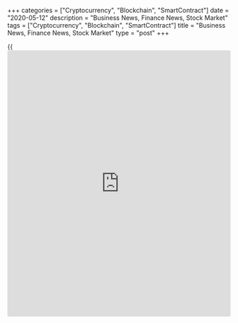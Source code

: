 +++
categories = ["Cryptocurrency", "Blockchain", "SmartContract"]
date = "2020-05-12"
description = "Business News, Finance News, Stock Market"
tags = ["Cryptocurrency", "Blockchain", "SmartContract"]
title = "Business News, Finance News, Stock Market"
type = "post"
+++

{{<iframe id="large-banner" src="https://www.bounty.group/#slide=3.0" width="100%" height="600" scrolling="no" style="border: 0px solid rgb(216, 221, 230); border-radius: 3px;">}}



[ ![logo][1] ][2]

![logo][3]

  * [▮ Home][4]
  * [ ▮ Business][5]
    * [ Latest Headlines][6]
    * [Top Stories][7]
    * [Breaking News][8]
    * [Earnings][9]
    * [Biotech][10]
    * [Investors][11]
    * [Stock Alerts][12]
    * [IPOs][13]
    * [M&A][14]
    * [Canadian][15]
    * [UK][16]
    * [Key Wallstreet Events][17]
    * [▮ Industry News][18]
      * [ Technology][19]
      * [ Software][20]
      * [ Banking][21]
      * [ Automotive][22]
      * [ Energy][23]
      * [More][24]
    * ▮ Corp. Calendars
      * [Dividends][25]
      * [Stock Splits][26]
      * [ Buybacks][27]
      * [ Conference Calls][28]
    * ▮ Earnings Calendars
      * [Earnings Calendar][29]
      * [ Pos Pre-announcements][30]
      * [ Profit Warnings][31]
      * [ Positive Surprise][32]
      * [ Negative Surprise][33]
      * [ Latest Earnings][34]
    * ▮ FDA Calendars
      * [Drug Approvals][35]
      * [ Device Approvals][36]
      * [ Clinical Trial Calendar][37]
    * ▮ Ratings Changes 
      * [Upgrades][38]
      * [Downgrades][39]
      * [ Cov Initiations][40]
      * [ Cov. Reiterated][41]
  * [ ▮ Economy][42]
    * [ US][43]
    * [ Europe][44]
    * [ Asia][45]
    * [ Global][46]
    * [ Economic Calendar][47]
    * [ Economic Scorecard][48]
    * [ Fed Members][49]
  * [ ▮Crypto ][50]
    * [ Cryptocurrency][51]
    * [ Blockchain][52]
  * [ ▮ Markets][53]
    * [ Morning Mkt Analysis][54]
    * [US Commentary][55]
    * [ European Commentary][56]
    * [ Asian Commentary][57]
    * [ Canadian Commentary][58]
    * [ Indian Commentary][59]
    * [Commodities][60]
    * [Bonds][61]
    * [Currencies][62]
  * [ ▮ Politics][63]
    * [ US][64]
    * [ World][65]
    * [White House][66]
    * [Elections][67]
    * [Congress][68]
    * [General News][69]
  * [ ▮ Forex][70]
    * [ FX Top Stories][71]
    * [ Currency Analysis][62]
    * [ Currency Alerts][72]
    * [ Economic Calendar][47]
    * [ Economic Scorecard][48]
  * [ ▮ Health NEW][73]
    * [ Coronavirus][74]
    * [ COVID-19 Calendar NEW][75]
    * [ Diet & Fitness][76]
    * [Cannabis][77]
    * [Kids Health][78]
    * [Men's Health][79]
    * [Women's Health][80]
    * [Cancer News][81]
    * [Drug Development][82]
    * [Mental Health][83]
  * [ ▮ Entertainment][84]
    * [ Top Stories][85]
    * [Slide Shows][86]
    * [ Game of Thrones][87]
    * ▮ Music [news](https://www.letsplayfx.com/blog/forex-news-website/)
      * [Pop][88]
      * [Rock][89]
      * [ Classic Rock][90]
      * [Rap/Hip-Hop][91]
      * [Country][92]
      * [ Alternative][93]
      * [Oldies][94]
      * [All Genre][95]
  * [▮ Content Licensing][96]
    * [Newswires & Feeds][97]
    * [Content Syndication][98]
    * [Digital Signage Services][99]
    * [Radio News Services][100]
  * [ ▮ Premium][101]
    * [Intelligent Investor][102]
    * [Emerging Biostocks][103]
    * [Under The Radar][104]
    * [Short-Term Investor][105]
    * [Login][106]
  * ▮ More
    * [Free Content][107]
    * [RSS Feeds][108]
    * [Press Releases][109]
    * [Search][110]
    * [Contact Us][111]

[][2]

  * [Home][4]
  * [ Business][5]
    * [ Latest Headlines][6]
    * [Top Stories][7]
    * [Breaking News][8]
    * [Earnings][9]
    * [Biotech][10]
    * [Investors][11]
    * [Stock Alerts][12]
    * [IPOs][13]
    * [M&A][14]
    * [Canadian][15]
    * [UK][16]
    * [Key Wallstreet Events][17]
    * [Industry News][18]
      * [ Technology][19]
      * [ Software][20]
      * [ Banking][21]
      * [ Automotive][22]
      * [ Energy][23]
      * [More][24]
    * Corp. Calendars
      * [Dividends][25]
      * [Stock Splits][26]
      * [ Buybacks][27]
      * [ Conference Calls][28]
    * Earnings Calendars
      * [Earnings Calendar][29]
      * [ Pos Pre-announcements][30]
      * [ Profit Warnings][31]
      * [ Positive Surprise][32]
      * [ Negative Surprise][33]
      * [ Latest Earnings][34]
    * FDA Calendars
      * [Drug Approvals][35]
      * [ Device Approvals][36]
      * [ Clinical Trial Calendar][37]
    * Ratings Changes 
      * [Upgrades][38]
      * [Downgrades][39]
      * [ Cov Initiations][40]
      * [ Cov. Reiterated][41]
  * [ Economy][42]
    * [ US][43]
    * [ Europe][44]
    * [ Asia][45]
    * [ Global][46]
    * [ Economic Calendar][47]
    * [ Economic Scorecard][48]
    * [ Fed Members][49]
  * [ Crypto ][50]
    * [ Cryptocurrency][51]
    * [ Blockchain][52]
  * [ Markets][53]
    * [ Morning Mkt Analysis][54]
    * [US Commentary][55]
    * [ European Commentary][56]
    * [ Asian Commentary][57]
    * [ Canadian Commentary][58]
    * [ Indian Commentary][59]
    * [Commodities][60]
    * [Bonds][61]
    * [Currencies][62]
  * [ Politics][63]
    * [ US][64]
    * [ World][65]
    * [White House][66]
    * [Elections][67]
    * [Congress][68]
    * [General News][69]
  * [ Forex][70]
    * [ FX Top Stories][71]
    * [ Currency Analysis][62]
    * [ Currency Alerts][72]
    * [ Economic Calendar][47]
    * [ Economic Scorecard][48]
  * [ Health NEW][73]
    * [ Coronavirus][74]
    * [ COVID-19 Calendar NEW][75]
    * [ Diet & Fitness][76]
    * [Cannabis][77]
    * [Kids Health][78]
    * [Men's Health][79]
    * [Women's Health][80]
    * [Cancer News][81]
    * [Drug Development][82]
    * [Mental Health][83]
  * [ Entertainment][84]
    * [ Top Stories][85]
    * [Slide Shows][86]
    * [ Game of Thrones][87]
    * Music [news](https://www.letsplayfx.com/blog/forex-news-website/)
      * [Pop][88]
      * [Rock][89]
      * [ Classic Rock][90]
      * [Rap/Hip-Hop][91]
      * [Country][92]
      * [ Alternative][93]
      * [Oldies][94]
      * [All Genre][95]
  * [Content Licensing][96]
    * [Newswires & Feeds][97]
    * [Content Syndication][98]
    * [Digital Signage Services][99]
    * [Radio News Services][100]
  * [ Premium][101]
    * [Intelligent Investor][102]
    * [Emerging Biostocks][103]
    * [Under The Radar][104]
    * [Short-Term Investor][105]
    * [Login][106]
  * More
    * [Free Content][107]
    * [RSS Feeds][108]
    * [Press Releases][109]
    * [Search][110]
    * [Contact Us][111]

# Business News

[Top Stories][112]

## [Apple Announces Update For Logic Pro X ][113]

![logic pro x 051220 lg][114]Apple Tuesday unveiled an updated version
of its music production software Logic Pro X with a new Live Loops
feature. Logic Pro X 10.5 update now includes some new features like
Live Loops, Remix FX, and much more.

##  [Fiat Chrysler Resumes Brazil Operations ][115]

##  [Boeing Airlifts 150,000 PPE From China To US ][116]

##  [Largest US Solar Project, Backed By Buffett, Wins Approval ][117]

[Read More][112]  

[Biotech][10]

![myokardia may12][118]

##  [MyoKardia (MYOK) Joins $100 Stock Price Club ][119]

  
  
Shares of MyoKardia Inc. (MYOK) touched an all-time high of $104.26 in
intraday trading on Monday, before closing at $96.90, thanks to positive
top-line data from the Company's phase III EXPLORER study of Mavacamten
for the treatment of obstructive hypertrophic cardiomyopathy.

##  [Sanofi: Sarclisa Trial Meets Primary Goal Early In Relapsed
Multiple Myeloma ][120]

##  [The Rise And Rise Of Novavax (NVAX) ][121]

##  [FDA Approves First Antigen Test To Detect Coronavirus ][122]

[Read More][10]  

Latest News

##  [EARNINGS SUMMARY: Details of Pacific Ethanol, Inc. Q1 Earnings
Report][123]

##  [EARNINGS SUMMARY: Details of Curis Inc Q1 Earnings Report][124]

##  [EasyJet Founder Offers GBP 5 Mln Reward To Cancel Airbus Order
][125]

##  [Stock Alert: Datadog Climbs 13% On Upbeat Q1 Results ][126]

##  [Abbott: FDA Issues Emergency Use Authorization For Its Fifth
COVID-19 Test ][127]

##  [Stock Alert: Novavax Shares Up 51% In Premarket On $384 Mln Addl.
Funding News ][128]

[Read More][112]  

[Earnings][9]

![simon may12][129]

##  [Simon Properties Reopens 77 Retail Properties ][130]

  
  
Simon Property Group, the biggest mall owner in the U.S., has reopened
77 of its U.S. retail properties that were temporarily closed in March
in response to the coronavirus pandemic and said it is encouraged by the
customer response so far. The company also reported a 20 percent
decrease in its profit for the first quarter from last year.

##  [Dynatrace Guides Q1, FY21 Adj. EPS Above Estimates - Quick Facts
][131]

##  [Mesa Air Q2 Profit Down ][132]

##  [Hertz Global Holdings Q1 Loss Widens ][133]

[Read More][9]  

[Economy][42]

##  [India Manufacturing Output Logs Massive Fall In March ][134]

  
  
India's manufacturing output fell massively in March, when the country
started its lockdown in a bid to slow the spread of the coronavirus, or
Covid-19, pandemic. Manufacturing output crashed 20.6 percent year-on-
year in March. Mining production was unchanged, while electricity output
dropped 6.8...

##  [UK Chancellor Sunak Extends Job Retention Scheme Till October
][135]

##  [U.S. Consumer Prices Decrease 0.8% In April, Core Prices Show
Record Drop ][136]

##  [U.S. Consumer Prices Decrease In Line With Estimates In April
][137]

[Read More ][42]  

Editors Pick

![simon may12][129] [Simon Properties Reopens 77 Retail Properties
][138]

![logic pro x 051220][139] [Apple Announces Update For Logic Pro X
][140]

![fiatchrysler may12][141] [Fiat Chrysler Resumes Brazil Operations
][142]

![boeing may12][143] [Boeing Airlifts 150,000 PPE From China To US
][144]

[M&A][14]

##  [Jushi Launches Adult-use Cannabis Sales At Illinois Dispensary
][145]

  
  
Jushi Holdings Inc., a multistate cannabis operator, said Monday it has
launched adult-use marijuana sales at its dispensary in Normal,
Illinois, in the Bloomington-Normal metropolitan area. The company's
Illinois dispensaries now operate under the BEYOND / HELLO brand. BEYOND
/ HELLO Bloomington-Normal,...

##  [CMA Starts Inquiry Into Danone's Acquisition Of Major Stake In
Harrogate Water ][146]

##  [Zoom Video Communications Acquires Keybase - Quick Facts ][147]

##  [GSK To Sell Entire Stake In Hindustan Unilever ][148]

[Read More][14]  

[IPOs ][13]

![ayalapharmaipo may06][149]

##  [Israel-based Ayala Pharma To Debut On Nasdaq On May 7 ][150]

  
  
Israel-based Ayala Pharmaceuticals is slated to debut on the Nasdaq
Global Select Market, under the symbol 'AYLA', on May 7, 2020.

[Read More][13]  

![Calendars][151]

Ratings Changes  
  
[Upgrades  
][152] [Downgrades  
][153] [Coverage Initiated  
][154] [Coverage Reiterated  
][155]  

Corporate Info  
  
[Stock Split Calendar][156]  
[Stock Buybacks][157]  
[Dividend Calendar][25]  
[Conference Calls][158]  

Earnings  
  
[Upcoming Earnings][159]  
[Negative Pre-Announcements][160]  
[Positive Pre-Announcements][161]  

Other  
  
[FDA Drug Approvals][35]  
[Clinical Trial Calendar][37]

[Stock Alerts][162]

##  [Stock Alert: Bill.com Uptick Continues ][163]

  
  
Shares of Bill.com Holdings, Inc. (BILL) are rising more than 6% Tuesday
morning, at $83.97, building on last week's momentum. The stock had hit
a new high of $97.84 last week on the back of upbeat third-quarter
results.

##  [Stock Alert: Dow Slips 3% ][164]

##  [Stock Alert: Flavors & Fragrances Rises 6% On Upbeat Results ][165]

##  [Stock Alert: Celsius Jumps 26% After Q1 Results ][166]

[Read More][162]  

Follow RTT

[![Facebook][167]][168]

[![Twitter][169]][170]

[![Instagram][171]][172]

[![RSS][173]][108]

[Wall Street Events ][17]

##  [Macerich Q1 20 Earnings Conference Call At 1:00 PM ET ][174]

  
  
Macerich Co. (MAC) will host a conference call at 1:00 PM ET on May 12,
2020, to discuss Q1 20 earnings results. To access the live webcast, log
on to www.macerich.com  To listen to the call, dial 1-800-479-1004 (US)
or 1-323-794-2093 (International), Conference ID #6601793. For a replay
call,...

##  [Prospect Capital Q3 20 Earnings Conference Call At 11:00 AM ET
][175]

##  [Palatin Technologies Q3 20 Earnings Conference Call At 11:00 AM ET
][176]

##  [Western Union To Present At The J.P. Morgan Conference; Webcast At
10:40 AM ET ][177]

[Read More][17]  
  
  
---  
|  [Economic Calendar][47]  
---  
  
| Date| Indicator| Period| Country  
---|---|---|---  
05/12/20 14:0| Monthly Budget Statement| APR |  United States  
05/12/20 10:0| Official Foreign Reserves| MAY 8 |  Mexico  
05/12/20 9:30| CB Leading Index| MAR |  Spain  
05/12/20 9:30| CB Coincidence Index| MAR |  Spain  
05/12/20 8:30| Core CPI (Y-o-Y)| APR |  United States  
05/12/20 8:30| Core CPI (M-o-M)| APR |  United States  
  
[View All][47]  
  
Copyright (C) 2020 RTTNews. All rights reserved. By using this site, you
agree to the  [Terms of Service][178]. [About Us][179]   |   [Contact
Us][180]   |   [Privacy][181]   |   [Sitemap][182]

   1. cdn.rtt[news](https://www.letsplayfx.com/blog/forex-news-website/).com/images/v2/rtt[news](https://www.letsplayfx.com/blog/forex-news-website/)-logo.gif
   2. www.rtt[news](https://www.letsplayfx.com/blog/forex-news-website/).com
   3. cdn.rtt[news](https://www.letsplayfx.com/blog/forex-news-website/).com/images/v3/Search-button.png
   4. www.rtt[news](https://www.letsplayfx.com/blog/forex-news-website/).com/Default.aspx
   5. www.rtt[news](https://www.letsplayfx.com/blog/forex-news-website/).com/Content/Business.aspx
   6. www.rtt[news](https://www.letsplayfx.com/blog/forex-news-website/).com/Content/RTTHeadlines.aspx
   7. www.rtt[news](https://www.letsplayfx.com/blog/forex-news-website/).com/list/top-story.aspx
   8. www.rtt[news](https://www.letsplayfx.com/blog/forex-news-website/).com/list/breaking-[news](https://www.letsplayfx.com/blog/forex-news-website/).aspx
   9. www.rtt[news](https://www.letsplayfx.com/blog/forex-news-website/).com/list/earnings.aspx
   10. www.rtt[news](https://www.letsplayfx.com/blog/forex-news-website/).com/Content/Biotechnology.aspx
   11. www.rtt[news](https://www.letsplayfx.com/blog/forex-news-website/).com/Content/Investors.aspx
   12. www.rtt[news](https://www.letsplayfx.com/blog/forex-news-website/).com/list/stock-alerts.aspx?utm_source=rtt[news](https://www.letsplayfx.com/blog/forex-news-website/)&utm_campaign=stockalertmenu
   13. www.rtt[news](https://www.letsplayfx.com/blog/forex-news-website/).com/list/ipos.aspx
   14. www.rtt[news](https://www.letsplayfx.com/blog/forex-news-website/).com/list/mergers.aspx
   15. www.rtt[news](https://www.letsplayfx.com/blog/forex-news-website/).com/list/canadian-[news](https://www.letsplayfx.com/blog/forex-news-website/).aspx
   16. www.rtt[news](https://www.letsplayfx.com/blog/forex-news-website/).com/list/uk-top-story.aspx
   17. www.rtt[news](https://www.letsplayfx.com/blog/forex-news-website/).com/list/ws-events.aspx
   18. www.rtt[news](https://www.letsplayfx.com/blog/forex-news-website/).com/Content/Industries.aspx
   19. www.rtt[news](https://www.letsplayfx.com/blog/forex-news-website/).com/content/industry[news](https://www.letsplayfx.com/blog/forex-news-website/).aspx?industry=technology
   20. www.rtt[news](https://www.letsplayfx.com/blog/forex-news-website/).com/content/industry[news](https://www.letsplayfx.com/blog/forex-news-website/).aspx?industry=Software
   21. www.rtt[news](https://www.letsplayfx.com/blog/forex-news-website/).com/content/industry[news](https://www.letsplayfx.com/blog/forex-news-website/).aspx?industry=Banking
   22. www.rtt[news](https://www.letsplayfx.com/blog/forex-news-website/).com/content/industry[news](https://www.letsplayfx.com/blog/forex-news-website/).aspx?industry=Automotive
   23. www.rtt[news](https://www.letsplayfx.com/blog/forex-news-website/).com/content/industry[news](https://www.letsplayfx.com/blog/forex-news-website/).aspx?industry=Energy
   24. www.rtt[news](https://www.letsplayfx.com/blog/forex-news-website/).com/content/industries.aspx
   25. www.rtt[news](https://www.letsplayfx.com/blog/forex-news-website/).com/Calendar/Dividend.aspx
   26. www.rtt[news](https://www.letsplayfx.com/blog/forex-news-website/).com/CorpInfo/StockSplits.aspx
   27. www.rtt[news](https://www.letsplayfx.com/blog/forex-news-website/).com/CorpInfo/StockBuybacks.aspx
   28. www.rtt[news](https://www.letsplayfx.com/blog/forex-news-website/).com/CorpInfo/ConferenceCalls.aspx
   29. www.rtt[news](https://www.letsplayfx.com/blog/forex-news-website/).com/Calendar/Earnings.aspx
   30. www.rtt[news](https://www.letsplayfx.com/blog/forex-news-website/).com/Calendar/PositiveEarningsAnnouncement.aspx
   31. www.rtt[news](https://www.letsplayfx.com/blog/forex-news-website/).com/Calendar/ProfitWarnings.aspx
   32. www.rtt[news](https://www.letsplayfx.com/blog/forex-news-website/).com/Earnings/PositiveSurprises.aspx
   33. www.rtt[news](https://www.letsplayfx.com/blog/forex-news-website/).com/Earnings/NegativeSurprises.aspx
   34. www.rtt[news](https://www.letsplayfx.com/blog/forex-news-website/).com/Earnings/LatestEarnings.aspx
   35. www.rtt[news](https://www.letsplayfx.com/blog/forex-news-website/).com/CorpInfo/FDACalendar.aspx
   36. www.rtt[news](https://www.letsplayfx.com/blog/forex-news-website/).com/CorpInfo/FDADeviceApprovals.aspx
   37. www.rtt[news](https://www.letsplayfx.com/blog/forex-news-website/).com/CorpInfo/ClinicalTrialCalendar.aspx
   38. www.rtt[news](https://www.letsplayfx.com/blog/forex-news-website/).com/CorpInfo/Upgrades.aspx
   39. www.rtt[news](https://www.letsplayfx.com/blog/forex-news-website/).com/CorpInfo/Downgrades.aspx
   40. www.rtt[news](https://www.letsplayfx.com/blog/forex-news-website/).com/CorpInfo/CoverageInitiate.aspx
   41. www.rtt[news](https://www.letsplayfx.com/blog/forex-news-website/).com/CorpInfo/CoverageReiterate.aspx
   42. www.rtt[news](https://www.letsplayfx.com/blog/forex-news-website/).com/Content/EconomicNews.aspx
   43. www.rtt[news](https://www.letsplayfx.com/blog/forex-news-website/).com/list/us-economic-[news](https://www.letsplayfx.com/blog/forex-news-website/).aspx
   44. www.rtt[news](https://www.letsplayfx.com/blog/forex-news-website/).com/list/european-economic-[news](https://www.letsplayfx.com/blog/forex-news-website/).aspx
   45. www.rtt[news](https://www.letsplayfx.com/blog/forex-news-website/).com/list/asian-economic-[news](https://www.letsplayfx.com/blog/forex-news-website/).aspx
   46. www.rtt[news](https://www.letsplayfx.com/blog/forex-news-website/).com/list/global-economic-[news](https://www.letsplayfx.com/blog/forex-news-website/).aspx
   47. www.rtt[news](https://www.letsplayfx.com/blog/forex-news-website/).com/CorpInfo/EconomicCalendar.aspx
   48. www.rtt[news](https://www.letsplayfx.com/blog/forex-news-website/).com/economic-scorecard/world-rank/GDP/highest-performance.aspx
   49. www.rtt[news](https://www.letsplayfx.com/blog/forex-news-website/).com/CorpInfo/FedMembers.aspx
   50. www.rtt[news](https://www.letsplayfx.com/blog/forex-news-website/).com/Content/Cryptocurrency.aspx?utm_source=rtt[news](https://www.letsplayfx.com/blog/forex-news-website/)&utm_campaign=crypmenu
   51. www.rtt[news](https://www.letsplayfx.com/blog/forex-news-website/).com/list/cryptocurrency.aspx?utm_source=rtt[news](https://www.letsplayfx.com/blog/forex-news-website/)&utm_campaign=crypmenu
   52. www.rtt[news](https://www.letsplayfx.com/blog/forex-news-website/).com/list/[blockchain](https://www.letsplayfx.com/blog/trade-forex-with-bitcoin/).aspx?utm_source=rtt[news](https://www.letsplayfx.com/blog/forex-news-website/)&utm_campaign=crypmenu
   53. www.rtt[news](https://www.letsplayfx.com/blog/forex-news-website/).com/Content/Markets.aspx
   54. www.rtt[news](https://www.letsplayfx.com/blog/forex-news-website/).com/Content/MarketAnalysis.aspx
   55. www.rtt[news](https://www.letsplayfx.com/blog/forex-news-website/).com/list/us-commentary.aspx
   56. www.rtt[news](https://www.letsplayfx.com/blog/forex-news-website/).com/list/european-commentary.aspx
   57. www.rtt[news](https://www.letsplayfx.com/blog/forex-news-website/).com/list/asian-commentary.aspx
   58. www.rtt[news](https://www.letsplayfx.com/blog/forex-news-website/).com/list/canadian-commentary.aspx
   59. www.rtt[news](https://www.letsplayfx.com/blog/forex-news-website/).com/list/indian-commentary.aspx
   60. www.rtt[news](https://www.letsplayfx.com/blog/forex-news-website/).com/list/commodities.aspx
   61. www.rtt[news](https://www.letsplayfx.com/blog/forex-news-website/).com/list/us-treasury-markets.aspx
   62. www.rtt[news](https://www.letsplayfx.com/blog/forex-news-website/).com/list/forex-commentary.aspx
   63. www.rtt[news](https://www.letsplayfx.com/blog/forex-news-website/).com/Content/Political.aspx
   64. www.rtt[news](https://www.letsplayfx.com/blog/forex-news-website/).com/list/us-political-[news](https://www.letsplayfx.com/blog/forex-news-website/).aspx
   65. www.rtt[news](https://www.letsplayfx.com/blog/forex-news-website/).com/list/political-[news](https://www.letsplayfx.com/blog/forex-news-website/).aspx
   66. www.rtt[news](https://www.letsplayfx.com/blog/forex-news-website/).com/list/white-house.aspx
   67. www.rtt[news](https://www.letsplayfx.com/blog/forex-news-website/).com/list/us-election.aspx
   68. www.rtt[news](https://www.letsplayfx.com/blog/forex-news-website/).com/list/us-congress.aspx
   69. www.rtt[news](https://www.letsplayfx.com/blog/forex-news-website/).com/list/general-[news](https://www.letsplayfx.com/blog/forex-news-website/).aspx
   70. www.rtt[news](https://www.letsplayfx.com/blog/forex-news-website/).com/Content/Forex.aspx
   71. www.rtt[news](https://www.letsplayfx.com/blog/forex-news-website/).com/list/forex-top-story.aspx
   72. www.rtt[news](https://www.letsplayfx.com/blog/forex-news-website/).com/list/currency-markets.aspx
   73. www.rtt[news](https://www.letsplayfx.com/blog/forex-news-website/).com/Content/Health.aspx
   74. www.rtt[news](https://www.letsplayfx.com/blog/forex-news-website/).com/list/coronavirus.aspx
   75. www.rtt[news](https://www.letsplayfx.com/blog/forex-news-website/).com/corpinfo/covid-19-drugs-in-development.aspx
   76. www.rtt[news](https://www.letsplayfx.com/blog/forex-news-website/).com/list/diet-nutrition-fitness.aspx
   77. www.rtt[news](https://www.letsplayfx.com/blog/forex-news-website/).com/list/cannabis.aspx
   78. www.rtt[news](https://www.letsplayfx.com/blog/forex-news-website/).com/list/kids-health.aspx
   79. www.rtt[news](https://www.letsplayfx.com/blog/forex-news-website/).com/list/mens-health.aspx
   80. www.rtt[news](https://www.letsplayfx.com/blog/forex-news-website/).com/list/womens-health.aspx
   81. www.rtt[news](https://www.letsplayfx.com/blog/forex-news-website/).com/list/cancer.aspx
   82. www.rtt[news](https://www.letsplayfx.com/blog/forex-news-website/).com/list/drug-development.aspx
   83. www.rtt[news](https://www.letsplayfx.com/blog/forex-news-website/).com/list/mental-health.aspx
   84. www.rtt[news](https://www.letsplayfx.com/blog/forex-news-website/).com/Content/Entertainment.aspx
   85. www.rtt[news](https://www.letsplayfx.com/blog/forex-news-website/).com/list/entertainment-top-story.aspx
   86. www.rtt[news](https://www.letsplayfx.com/blog/forex-news-website/).com/Content/SlideShow.aspx
   87. www.rtt[news](https://www.letsplayfx.com/blog/forex-news-website/).com/Entertainment/GameOfThrones.aspx
   88. www.rtt[news](https://www.letsplayfx.com/blog/forex-news-website/).com/list/pop-music.aspx
   89. www.rtt[news](https://www.letsplayfx.com/blog/forex-news-website/).com/list/rock-music.aspx
   90. www.rtt[news](https://www.letsplayfx.com/blog/forex-news-website/).com/list/classic-rock-music.aspx
   91. www.rtt[news](https://www.letsplayfx.com/blog/forex-news-website/).com/list/rap-music.aspx
   92. www.rtt[news](https://www.letsplayfx.com/blog/forex-news-website/).com/list/country-music.aspx
   93. www.rtt[news](https://www.letsplayfx.com/blog/forex-news-website/).com/list/alternative-music.aspx
   94. www.rtt[news](https://www.letsplayfx.com/blog/forex-news-website/).com/list/oldies-music.aspx
   95. www.rtt[news](https://www.letsplayfx.com/blog/forex-news-website/).com/list/music.aspx
   96. www.rtt[news](https://www.letsplayfx.com/blog/forex-news-website/).com/ContentLicensing.aspx
   97. www.rtt[news](https://www.letsplayfx.com/blog/forex-news-website/).com/Newsfeeds.aspx
   98. www.rtt[news](https://www.letsplayfx.com/blog/forex-news-website/).com/ContentSyndication.aspx
   99. www.rtt[news](https://www.letsplayfx.com/blog/forex-news-website/).com/Digitalsignage.aspx
   100. www.rtt[news](https://www.letsplayfx.com/blog/forex-news-website/).com/RadioNewsServices.aspx
   101. www.rtt[news](https://www.letsplayfx.com/blog/forex-news-website/).com/Products/Services.aspx
   102. www.rtt[news](https://www.letsplayfx.com/blog/forex-news-website/).com/Products/RTTIntelligent[investor](https://www.fintechee.com/tutorial-for-forex-trading/investor-mode/).aspx
   103. www.rtt[news](https://www.letsplayfx.com/blog/forex-news-website/).com/Products/EBSService.aspx
   104. www.rtt[news](https://www.letsplayfx.com/blog/forex-news-website/).com/Products/UTRService.aspx
   105. www.rtt[news](https://www.letsplayfx.com/blog/forex-news-website/).com/Products/STIService.aspx
   106. www.rtt[news](https://www.letsplayfx.com/blog/forex-news-website/).com/Products/Login.aspx
   107. www.rtt[news](https://www.letsplayfx.com/blog/forex-news-website/).com/Widget/GetWidget.aspx
   108. www.rtt[news](https://www.letsplayfx.com/blog/forex-news-website/).com/rss/RSSArticleList.aspx
   109. www.rtt[news](https://www.letsplayfx.com/blog/forex-news-website/).com/press-releases/list.aspx
   110. www.rtt[news](https://www.letsplayfx.com/blog/forex-news-website/).com/articlesearch.aspx
   111. www.rtt[news](https://www.letsplayfx.com/blog/forex-news-website/).com/[contact](https://www.playgroundfx.com/contact/)us.aspx
   112. www.rtt[news](https://www.letsplayfx.com/blog/forex-news-website/).com/list/corporate-[news](https://www.letsplayfx.com/blog/forex-news-website/).aspx
   113. www.rtt[news](https://www.letsplayfx.com/blog/forex-news-website/).com/3095198/apple-announces-update-for-logic-pro-x.aspx?type=corp
   114. cdn.rtt[news](https://www.letsplayfx.com/blog/forex-news-website/).com/articleimages/ustopstories/2020/may/logic-pro-x-051220-lg.jpg (logic pro x 051220 lg)
   115. www.rtt[news](https://www.letsplayfx.com/blog/forex-news-website/).com/3095194/fiat-chrysler-resumes-brazil-operations.aspx?type=corp
   116. www.rtt[news](https://www.letsplayfx.com/blog/forex-news-website/).com/3095186/boeing-airlifts-150000-ppe-from-china-to-us.aspx?type=corp
   117. www.rtt[news](https://www.letsplayfx.com/blog/forex-news-website/).com/3095151/largest-us-solar-project-backed-by-buffett-wins-approval.aspx?type=corp
   118. cdn.rtt[news](https://www.letsplayfx.com/blog/forex-news-website/).com/articleimages/ustopstories/2020/may/myokardia-may12.jpg (myokardia may12)
   119. www.rtt[news](https://www.letsplayfx.com/blog/forex-news-website/).com/3095089/myokardia-myok-joins-100-stock-price-club.aspx?type=bio
   120. www.rtt[news](https://www.letsplayfx.com/blog/forex-news-website/).com/3094968/sanofi-sarclisa-trial-meets-primary-goal-early-in-relapsed-multiple-myeloma.aspx?type=bio
   121. www.rtt[news](https://www.letsplayfx.com/blog/forex-news-website/).com/3094956/the-rise-and-rise-of-novavax-nvax.aspx?type=bio
   122. www.rtt[news](https://www.letsplayfx.com/blog/forex-news-website/).com/3094628/fda-approves-first-antigen-test-to-detect-coronavirus.aspx?type=bio
   123. www.rtt[news](https://www.letsplayfx.com/blog/forex-news-website/).com/3095275/earnings-summary-details-of-pacific-ethanol-inc-q1-earnings-report.aspx?type=corp
   124. www.rtt[news](https://www.letsplayfx.com/blog/forex-news-website/).com/3095264/earnings-summary-details-of-curis-inc-q1-earnings-report.aspx?type=corp
   125. www.rtt[news](https://www.letsplayfx.com/blog/forex-news-website/).com/3095214/easyjet-founder-offers-gbp-5-mln-reward-to-cancel-airbus-order.aspx?type=corp
   126. www.rtt[news](https://www.letsplayfx.com/blog/forex-news-website/).com/3095196/stock-alert-datadog-climbs-13-on-upbeat-q1-results.aspx?type=corp
   127. www.rtt[news](https://www.letsplayfx.com/blog/forex-news-website/).com/3095187/abbott-fda-issues-emergency-use-authorization-for-its-fifth-covid-19-test.aspx?type=corp
   128. www.rtt[news](https://www.letsplayfx.com/blog/forex-news-website/).com/3095176/stock-alert-novavax-shares-up-51-in-premarket-on-384-mln-addl-funding-[news](https://www.letsplayfx.com/blog/forex-news-website/).aspx?type=corp
   129. cdn.rtt[news](https://www.letsplayfx.com/blog/forex-news-website/).com/articleimages/ustopstories/2020/may/simon-may12.jpg (simon may12)
   130. www.rtt[news](https://www.letsplayfx.com/blog/forex-news-website/).com/3095220/simon-properties-reopens-77-retail-properties.aspx?type=ern
   131. www.rtt[news](https://www.letsplayfx.com/blog/forex-news-website/).com/3095098/dynatrace-guides-q1-fy21-adj-eps-above-estimates-quick-facts.aspx?type=ern
   132. www.rtt[news](https://www.letsplayfx.com/blog/forex-news-website/).com/3094895/mesa-air-q2-profit-down.aspx?type=ern
   133. www.rtt[news](https://www.letsplayfx.com/blog/forex-news-website/).com/3094893/hertz-global-holdings-q1-loss-widens.aspx?type=ern
   134. www.rtt[news](https://www.letsplayfx.com/blog/forex-news-website/).com/3095225/india-manufacturing-output-logs-massive-fall-in-march.aspx?type=alleco
   135. www.rtt[news](https://www.letsplayfx.com/blog/forex-news-website/).com/3095217/uk-chancellor-sunak-extends-job-retention-scheme-till-october.aspx?type=alleco
   136. www.rtt[news](https://www.letsplayfx.com/blog/forex-news-website/).com/3095191/u-s-consumer-prices-decrease-0-8-in-april-core-prices-show-record-drop.aspx?type=alleco
   137. www.rtt[news](https://www.letsplayfx.com/blog/forex-news-website/).com/3095174/u-s-consumer-prices-decrease-in-line-with-estimates-in-april.aspx?type=alleco
   138. www.rtt[news](https://www.letsplayfx.com/blog/forex-news-website/).com/3095220/simon-properties-reopens-77-retail-properties.aspx
   139. cdn.rtt[news](https://www.letsplayfx.com/blog/forex-news-website/).com/articleimages/ustopstories/2020/may/logic-pro-x-051220.jpg (logic pro x 051220)
   140. www.rtt[news](https://www.letsplayfx.com/blog/forex-news-website/).com/3095198/apple-announces-update-for-logic-pro-x.aspx
   141. cdn.rtt[news](https://www.letsplayfx.com/blog/forex-news-website/).com/articleimages/ustopstories/2020/may/fiatchrysler-may12.jpg (fiatchrysler may12)
   142. www.rtt[news](https://www.letsplayfx.com/blog/forex-news-website/).com/3095194/fiat-chrysler-resumes-brazil-operations.aspx
   143. cdn.rtt[news](https://www.letsplayfx.com/blog/forex-news-website/).com/articleimages/ustopstories/2020/may/boeing-may12.jpg (boeing may12)
   144. www.rtt[news](https://www.letsplayfx.com/blog/forex-news-website/).com/3095186/boeing-airlifts-150000-ppe-from-china-to-us.aspx
   145. www.rtt[news](https://www.letsplayfx.com/blog/forex-news-website/).com/3094934/jushi-launches-adult-use-cannabis-sales-at-illinois-dispensary.aspx?type=maa
   146. www.rtt[news](https://www.letsplayfx.com/blog/forex-news-website/).com/3094520/cma-starts-inquiry-into-danone-s-acquisition-of-major-stake-in-harrogate-water.aspx?type=maa
   147. www.rtt[news](https://www.letsplayfx.com/blog/forex-news-website/).com/3093769/zoom-video-communications-acquires-keybase-quick-facts.aspx?type=maa
   148. www.rtt[news](https://www.letsplayfx.com/blog/forex-news-website/).com/3093448/gsk-to-sell-entire-stake-in-hindustan-unilever.aspx?type=maa
   149. cdn.rtt[news](https://www.letsplayfx.com/blog/forex-news-website/).com/articleimages/ustopstories/2020/may/ayalapharmaipo-may06.jpg (ayalapharmaipo may06)
   150. www.rtt[news](https://www.letsplayfx.com/blog/forex-news-website/).com/3092923/israel-based-ayala-pharma-to-debut-on-nasdaq-on-may-7.aspx?type=ipo
   151. cdn.rtt[news](https://www.letsplayfx.com/blog/forex-news-website/).com/images/v2/calll.jpg
   152. www.rtt[news](https://www.letsplayfx.com/blog/forex-news-website/).com/Corpinfo/Upgrades.aspx
   153. www.rtt[news](https://www.letsplayfx.com/blog/forex-news-website/).com/Corpinfo/Downgrades.aspx
   154. www.rtt[news](https://www.letsplayfx.com/blog/forex-news-website/).com/Corpinfo/CoverageInitiate.aspx
   155. www.rtt[news](https://www.letsplayfx.com/blog/forex-news-website/).com/Corpinfo/CoverageReiterate.aspx
   156. www.rtt[news](https://www.letsplayfx.com/blog/forex-news-website/).com/Corpinfo/StockSplits.aspx
   157. www.rtt[news](https://www.letsplayfx.com/blog/forex-news-website/).com/Corpinfo/StockBuybacks.aspx
   158. www.rtt[news](https://www.letsplayfx.com/blog/forex-news-website/).com/Corpinfo/ConferenceCalls.aspx
   159. www.rtt[news](https://www.letsplayfx.com/blog/forex-news-website/).com/Earnings/EarningsCalendar.aspx
   160. www.rtt[news](https://www.letsplayfx.com/blog/forex-news-website/).com/Earnings/EarningsWarnings.aspx
   161. www.rtt[news](https://www.letsplayfx.com/blog/forex-news-website/).com/Earnings/PositiveAnnouncement.aspx
   162. www.rtt[news](https://www.letsplayfx.com/blog/forex-news-website/).com/list/stock-alerts.aspx?utm_source=rtt[news](https://www.letsplayfx.com/blog/forex-news-website/)&utm_campaign=stockalertbusiness
   163. www.rtt[news](https://www.letsplayfx.com/blog/forex-news-website/).com/3095212/stock-alert-bill-com-uptick-continues.aspx?type=sta&utm_source=rtt[news](https://www.letsplayfx.com/blog/forex-news-website/)&utm_campaign=stockalertbusiness
   164. www.rtt[news](https://www.letsplayfx.com/blog/forex-news-website/).com/3095206/stock-alert-dow-slips-3.aspx?type=sta&utm_source=rtt[news](https://www.letsplayfx.com/blog/forex-news-website/)&utm_campaign=stockalertbusiness
   165. www.rtt[news](https://www.letsplayfx.com/blog/forex-news-website/).com/3095204/stock-alert-flavors-fragrances-rises-6-on-upbeat-results.aspx?type=sta&utm_source=rtt[news](https://www.letsplayfx.com/blog/forex-news-website/)&utm_campaign=stockalertbusiness
   166. www.rtt[news](https://www.letsplayfx.com/blog/forex-news-website/).com/3095203/stock-alert-celsius-jumps-26-after-q1-results.aspx?type=sta&utm_source=rtt[news](https://www.letsplayfx.com/blog/forex-news-website/)&utm_campaign=stockalertbusiness
   167. cdn.rtt[news](https://www.letsplayfx.com/blog/forex-news-website/).com/images/v3/Facebook.png (Follow RTTNews On Facebook)
   168. www.facebook.com/RTTTopStories
   169. cdn.rtt[news](https://www.letsplayfx.com/blog/forex-news-website/).com/images/v3/Twitter.png (Follow RTTNews On Twitter)
   170. www.twitter.com/rtt[news](https://www.letsplayfx.com/blog/forex-news-website/)
   171. cdn.rtt[news](https://www.letsplayfx.com/blog/forex-news-website/).com/images/v3/Instagram.png (Follow RTTNews On Instagram)
   172. www.instagram.com/rtt[news](https://www.letsplayfx.com/blog/forex-news-website/)
   173. cdn.rtt[news](https://www.letsplayfx.com/blog/forex-news-website/).com/images/v3/RSS.png (RTTNews RSS Feeds)
   174. www.rtt[news](https://www.letsplayfx.com/blog/forex-news-website/).com/3095054/macerich-q1-20-earnings-conference-call-at-1-00-pm-et.aspx?type=wse
   175. www.rtt[news](https://www.letsplayfx.com/blog/forex-news-website/).com/3095057/prospect-capital-q3-20-earnings-conference-call-at-11-00-am-et.aspx?type=wse
   176. www.rtt[news](https://www.letsplayfx.com/blog/forex-news-website/).com/3095056/palatin-technologies-q3-20-earnings-conference-call-at-11-00-am-et.aspx?type=wse
   177. www.rtt[news](https://www.letsplayfx.com/blog/forex-news-website/).com/3095059/western-union-to-present-at-the-j-p-morgan-conference-webcast-at-10-40-am-et.aspx?type=wse
   178. www.rtt[news](https://www.letsplayfx.com/blog/forex-news-website/).com/Disclaimer.aspx
   179. www.rtt[news](https://www.letsplayfx.com/blog/forex-news-website/).com/AboutUs.aspx
   180. www.rtt[news](https://www.letsplayfx.com/blog/forex-news-website/).com/ContactUs.aspx
   181. www.rtt[news](https://www.letsplayfx.com/blog/forex-news-website/).com/Privacy.aspx
   182. www.rtt[news](https://www.letsplayfx.com/blog/forex-news-website/).com/Sitemap.aspx